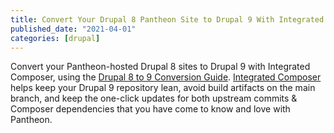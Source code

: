 ```yaml
---
title: Convert Your Drupal 8 Pantheon Site to Drupal 9 With Integrated Composer
published_date: "2021-04-01"
categories: [drupal]
---
```

Convert your Pantheon-hosted Drupal 8 sites to Drupal 9 with Integrated Composer, using the [Drupal 8 to 9 Conversion Guide](/guides/drupal-hosted). [Integrated Composer](/guides/integrated-composer) helps keep your Drupal 9 repository lean, avoid build artifacts on the main branch, and keep the one-click updates for both upstream commits & Composer dependencies that you have come to know and love with Pantheon.
